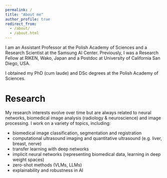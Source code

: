 ```yaml
---
permalink: /
title: "About me"
author_profile: true
redirect_from: 
  - /about/
  - /about.html
---
```


I am an Assistant Professor at the Polish Academy of Sciences and a Research Scientist at the Samsung AI Center. Previously, I was a Research Fellow at RIKEN, Wako, Japan and a Postdoc at University of California San Diego, USA. 

I obtained my PhD (cum laude) and DSc degrees at the Polish Academy of Sciences. 

# Research

My research interests evolve over time but are always related to neural networks, biomedical image analysis (radiology & neuroscience) and image processing. I work on a variety of topics, including:

* biomedical image classification, segmentation and registration
* computational ultrasound imaging and quantitative ultrasound (e.g. liver, breast, nerve) 
* transfer learning with deep networks 
* implicit neural networks (representing biomedical data, learning in deep weight spaces)
* zero-shot methods (VLMs, LLMs) 
* explainability and robustness in AI

